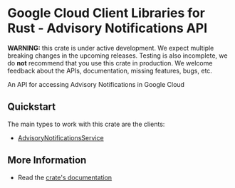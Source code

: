 # Google Cloud Client Libraries for Rust - Advisory Notifications API

<!-- Code generated by sidekick. DO NOT EDIT. -->

**WARNING:** this crate is under active development. We expect multiple breaking
changes in the upcoming releases. Testing is also incomplete, we do **not**
recommend that you use this crate in production. We welcome feedback about the
APIs, documentation, missing features, bugs, etc.

An API for accessing Advisory Notifications in Google Cloud

## Quickstart

The main types to work with this crate are the clients:

* [AdvisoryNotificationsService]

## More Information

* Read the [crate's documentation](https://docs.rs/google-cloud-advisorynotifications-v1/latest/google-cloud-advisorynotifications-v1)

[AdvisoryNotificationsService]: https://docs.rs/google-cloud-advisorynotifications-v1/latest/google_cloud_advisorynotifications_v1/client/struct.AdvisoryNotificationsService.html
